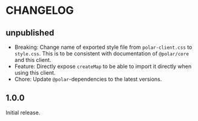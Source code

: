 # CHANGELOG

## unpublished

- Breaking: Change name of exported style file from `polar-client.css` to `style.css`. This is to be consistent with documentation of `@polar/core` and this client.
- Feature: Directly expose `createMap` to be able to import it directly when using this client.
- Chore: Update `@polar`-dependencies to the latest versions.

## 1.0.0

Initial release.
